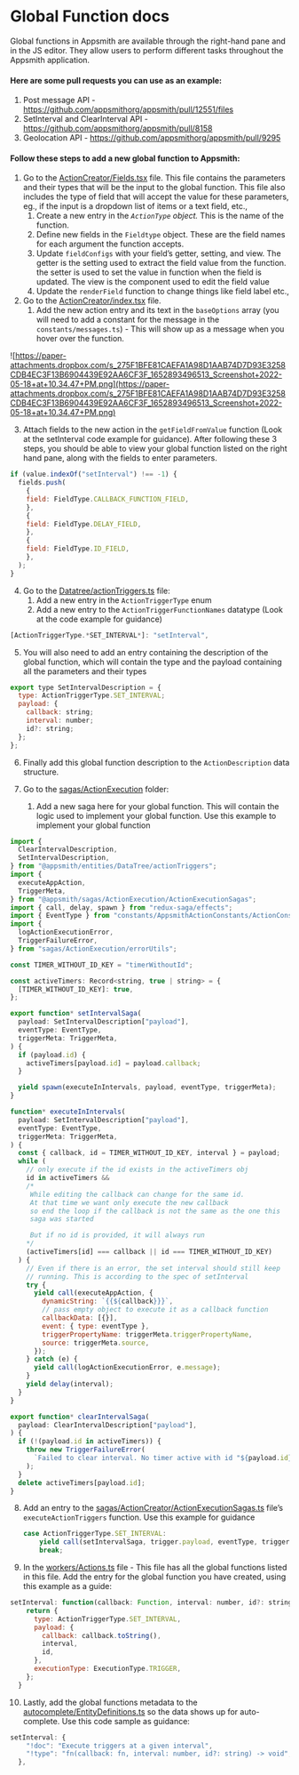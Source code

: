 # Global Function docs

Global functions in Appsmith are available through the right-hand pane and in the JS editor. They allow users to perform different tasks throughout the Appsmith application.

#### Here are some pull requests you can use as an example:

1. Post message API - https://github.com/appsmithorg/appsmith/pull/12551/files
2. SetInterval and ClearInterval API - https://github.com/appsmithorg/appsmith/pull/8158
3. Geolocation API - https://github.com/appsmithorg/appsmith/pull/9295

#### Follow these steps to add a new global function to Appsmith:

1. Go to the [ActionCreator/Fields.tsx](https://github.com/appsmithorg/appsmith/blob/release/app/client/src/components/editorComponents/ActionCreator/Fields.tsx) file. This file contains the parameters and their types that will be the input to the global function. This file also includes the type of field that will accept the value for these parameters, eg., if the input is a dropdown list of items or a text field, etc.,
    1. Create a new entry in the *`ActionType` object.* This is the name of the function.
    2. Define new fields in the `Fieldtype` object. These are the field names for each argument the function accepts.
    3. Update `fieldConfigs` with your field’s getter, setting, and view. The getter is the setting used to extract the field value from the function. the setter is used to set the value in function when the field is updated. The view is the component used to edit the field value
    4. Update the `renderField` function to change things like field label etc.,
2. Go to the [ActionCreator/index.tsx](https://github.com/appsmithorg/appsmith/blob/release/app/client/src/components/editorComponents/ActionCreator/index.tsx) file.
    1. Add the new action entry and its text in the `baseOptions` array (you will need to add a constant for the message in the `constants/messages.ts`) - This will show up as a message when you hover over the function.

![https://paper-attachments.dropbox.com/s_275F1BFE81CAEFA1A98D1AAB74D7D93E3258CDB4EC3F13B6904439E92AA6CF3F_1652893496513_Screenshot+2022-05-18+at+10.34.47+PM.png](https://paper-attachments.dropbox.com/s_275F1BFE81CAEFA1A98D1AAB74D7D93E3258CDB4EC3F13B6904439E92AA6CF3F_1652893496513_Screenshot+2022-05-18+at+10.34.47+PM.png)

3. Attach fields to the new action in the `getFieldFromValue` function (Look at the setInterval code example for guidance). After following these 3 steps, you should be able to view your global function listed on the right hand pane, along with the fields to enter parameters.

```jsx
if (value.indexOf("setInterval") !== -1) {
  fields.push(
    {
	field: FieldType.CALLBACK_FUNCTION_FIELD,
    },
    {
	field: FieldType.DELAY_FIELD,
    },
    {
	field: FieldType.ID_FIELD,
    },
  );
}
```

4. Go to the [Datatree/actionTriggers.ts](https://github.com/appsmithorg/appsmith/blob/release/app/client/src/entities/DataTree/actionTriggers.ts) file:
    1. Add a new entry in the `ActionTriggerType` enum
    2. Add a new entry to the `ActionTriggerFunctionNames` datatype (Look at the code example for guidance)

```jsx
[ActionTriggerType.*SET_INTERVAL*]: "setInterval",
```

5. You will also need to add an entry containing the description of the global function, which will contain the type and the payload containing all the parameters and their types

```jsx
export type SetIntervalDescription = {
  type: ActionTriggerType.SET_INTERVAL;
  payload: {
    callback: string;
    interval: number;
    id?: string;
  };
};
```

6. Finally add this global function description to the `ActionDescription` data structure.

7. Go to the [sagas/ActionExecution](https://github.com/appsmithorg/appsmith/tree/b778b83ac45cd0d77421125106a483a4e723f2ca/app/client/src/sagas/ActionExecution) folder:
    1. Add a new saga here for your global function. This will contain the logic used to implement your global function. Use this example to implement your global function

```jsx
import {
  ClearIntervalDescription,
  SetIntervalDescription,
} from "@appsmith/entities/DataTree/actionTriggers";
import {
  executeAppAction,
  TriggerMeta,
} from "@appsmith/sagas/ActionExecution/ActionExecutionSagas";
import { call, delay, spawn } from "redux-saga/effects";
import { EventType } from "constants/AppsmithActionConstants/ActionConstants";
import {
  logActionExecutionError,
  TriggerFailureError,
} from "sagas/ActionExecution/errorUtils";

const TIMER_WITHOUT_ID_KEY = "timerWithoutId";

const activeTimers: Record<string, true | string> = {
  [TIMER_WITHOUT_ID_KEY]: true,
};

export function* setIntervalSaga(
  payload: SetIntervalDescription["payload"],
  eventType: EventType,
  triggerMeta: TriggerMeta,
) {
  if (payload.id) {
    activeTimers[payload.id] = payload.callback;
  }

  yield spawn(executeInIntervals, payload, eventType, triggerMeta);
}

function* executeInIntervals(
  payload: SetIntervalDescription["payload"],
  eventType: EventType,
  triggerMeta: TriggerMeta,
) {
  const { callback, id = TIMER_WITHOUT_ID_KEY, interval } = payload;
  while (
    // only execute if the id exists in the activeTimers obj
    id in activeTimers &&
    /*
     While editing the callback can change for the same id.
     At that time we want only execute the new callback
     so end the loop if the callback is not the same as the one this
     saga was started

     But if no id is provided, it will always run
    */
    (activeTimers[id] === callback || id === TIMER_WITHOUT_ID_KEY)
  ) {
    // Even if there is an error, the set interval should still keep
    // running. This is according to the spec of setInterval
    try {
      yield call(executeAppAction, {
        dynamicString: `{{${callback}}}`,
        // pass empty object to execute it as a callback function
        callbackData: [{}],
        event: { type: eventType },
        triggerPropertyName: triggerMeta.triggerPropertyName,
        source: triggerMeta.source,
      });
    } catch (e) {
      yield call(logActionExecutionError, e.message);
    }
    yield delay(interval);
  }
}

export function* clearIntervalSaga(
  payload: ClearIntervalDescription["payload"],
) {
  if (!(payload.id in activeTimers)) {
    throw new TriggerFailureError(
      `Failed to clear interval. No timer active with id "${payload.id}"`,
    );
  }
  delete activeTimers[payload.id];
}
```

8. Add an entry to the [sagas/ActionCreator/ActionExecutionSagas.ts](https://github.com/appsmithorg/appsmith/blob/b778b83ac45cd0d77421125106a483a4e723f2ca/app/client/src/sagas/ActionExecution/ActionExecutionSagas.ts) file’s `executeActionTriggers` function. Use this example for guidance

    ```jsx
    case ActionTriggerType.SET_INTERVAL:
        yield call(setIntervalSaga, trigger.payload, eventType, triggerMeta);
        break;
    ```

9. In the [workers/Actions.ts](https://github.com/appsmithorg/appsmith/blob/b778b83ac45cd0d77421125106a483a4e723f2ca/app/client/src/workers/Actions.ts) file - This file has all the global functions listed in this file. Add the entry for the global function you have created, using this example as a guide:

```jsx
setInterval: function(callback: Function, interval: number, id?: string) {
    return {
      type: ActionTriggerType.SET_INTERVAL,
      payload: {
        callback: callback.toString(),
        interval,
        id,
      },
      executionType: ExecutionType.TRIGGER,
    };
  }
```

10. Lastly, add the global functions metadata to the [autocomplete/EntityDefinitions.ts](https://github.com/appsmithorg/appsmith/blob/release/app/client/src/utils/autocomplete/EntityDefinitions.ts) so the data shows up for auto-complete. Use this code sample as guidance:
```jsx
setInterval: {
    "!doc": "Execute triggers at a given interval",
    "!type": "fn(callback: fn, interval: number, id?: string) -> void",
  },
```

